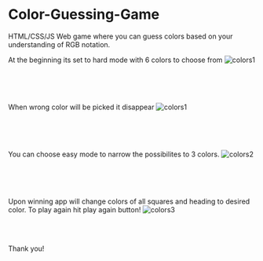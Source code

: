 # Color-Guessing-Game

HTML/CSS/JS
Web game where you can guess colors based on your understanding of RGB notation.

At the beginning its set to hard mode with 6 colors to choose from
![colors1](https://raw.githubusercontent.com/KubaMikolajczyk/Score-Counter-Web-App/master/jpg/colors1.jpg)


<br>
<br>
<br>

When wrong color will be picked it disappear
![colors1](https://raw.githubusercontent.com/KubaMikolajczyk/Score-Counter-Web-App/master/jpg/colors2.jpg)


<br>
<br>
<br>

You can choose easy mode to narrow the possibilites to 3 colors.
![colors2](https://raw.githubusercontent.com/KubaMikolajczyk/Score-Counter-Web-App/master/jpg/colors3.jpg)


<br>
<br>
<br>


Upon winning app will change colors of all squares and heading to desired color. To play again hit play again button!
![colors3](https://raw.githubusercontent.com/KubaMikolajczyk/Score-Counter-Web-App/master/jpg/colors4.jpg)


<br>
<br>

Thank you!
